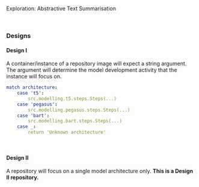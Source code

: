 <br>

Exploration: Abstractive Text Summarisation

<br>

### Designs

#### Design I

A container/instance of a repository image will expect a string argument.  The
argument will determine the model development activity that the instance will focus on.

```yaml
match architecture:
    case 't5':
        src.modelling.t5.steps.Steps(...)
    case 'pegasus':
        src.modelling.pegasus.steps.Steps(...)
    case 'bart':
        src.modelling.bart.steps.Steps(...)
    case _:
        return 'Unknown architecture'
```

<br>

#### Design II

A repository will focus on a single model architecture only.  **This is a Design II repository.**

<br>
<br>

<br>
<br>

<br>
<br>

<br>
<br>
